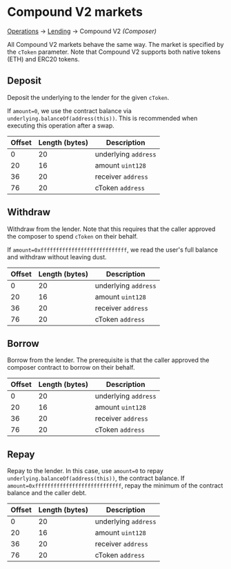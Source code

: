 # Compound V2 markets

[Operations](../operations.md) → [Lending](../lending.md) → Compound V2 _(Composer)_

All Compound V2 markets behave the same way. The market is specified by the `cToken` parameter. Note that Compound V2 supports both native tokens (ETH) and ERC20 tokens.

## Deposit

Deposit the underlying to the lender for the given `cToken`.

If `amount=0`, we use the contract balance via `underlying.balanceOf(address(this))`. This is recommended when executing this operation after a swap.

| Offset | Length (bytes) | Description          |
| ------ | -------------- | -------------------- |
| 0      | 20             | underlying `address` |
| 20     | 16             | amount `uint128`     |
| 36     | 20             | receiver `address`   |
| 76     | 20             | cToken `address`     |

## Withdraw

Withdraw from the lender. Note that this requires that the caller approved the composer to spend `cToken` on their behalf.

If `amount=0xffffffffffffffffffffffffffff`, we read the user's full balance and withdraw without leaving dust.

| Offset | Length (bytes) | Description          |
| ------ | -------------- | -------------------- |
| 0      | 20             | underlying `address` |
| 20     | 16             | amount `uint128`     |
| 36     | 20             | receiver `address`   |
| 76     | 20             | cToken `address`     |

## Borrow

Borrow from the lender. The prerequisite is that the caller approved the composer contract to borrow on their behalf.

| Offset | Length (bytes) | Description          |
| ------ | -------------- | -------------------- |
| 0      | 20             | underlying `address` |
| 20     | 16             | amount `uint128`     |
| 36     | 20             | receiver `address`   |
| 76     | 20             | cToken `address`     |

## Repay

Repay to the lender. In this case, use `amount=0` to repay `underlying.balanceOf(address(this))`, the contract balance. If `amount=0xffffffffffffffffffffffffffff`, repay the minimum of the contract balance and the caller debt.

| Offset | Length (bytes) | Description          |
| ------ | -------------- | -------------------- |
| 0      | 20             | underlying `address` |
| 20     | 16             | amount `uint128`     |
| 36     | 20             | receiver `address`   |
| 76     | 20             | cToken `address`     |
